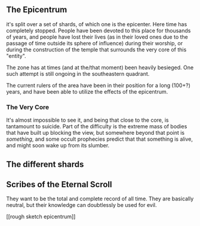 ## The Epicentrum
it's split over a set of shards, of which one is the epicenter. Here time has completely stopped. People have been devoted to this place for thousands of years, and people have lost their lives (as in their loved ones due to the passage of time outside its sphere of influence) during their worship, or during the construction of the temple that surrounds the very core of this "entity".

The zone has at times (and at the/that moment) been heavily besieged. One such attempt is still ongoing in the southeastern quadrant.

The current rulers of the area have been in their position for a long (100+?) years, and have been able to utilize the effects of the epicentrum. 

### The Very Core
It's almost impossible to see it, and being that close to the core, is tantamount to suicide. 
Part of the difficulty is the extreme mass of bodies that have built up blocking the view, but somewhere beyond that point is *something*, and some occult prophecies predict that that something is alive, and might soon wake up from its slumber.

## The different shards

## Scribes of the Eternal Scroll
They want to be the total and complete record of all time. They are basically neutral, but their knowledge can doubtlessly be used for evil.


[[rough sketch epicentrum]]